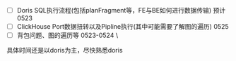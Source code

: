 - [ ] Doris SQL执行流程(包括planFragment等，FE与BE如何进行数据传输) 预计0523
- [ ] ClickHouse Port数据扭转以及Pipline执行(其中可能需要了解图的遍历) 0525
- [ ] 背包问题、图的遍历等 0523-0524 \

具体时间还是以doris为主，尽快熟悉doris
